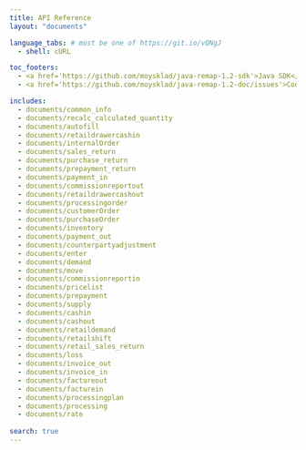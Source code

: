 ```yaml
---
title: API Reference
layout: "documents"

language_tabs: # must be one of https://git.io/vQNgJ
  - shell: cURL

toc_footers:
  - <a href='https://github.com/moysklad/java-remap-1.2-sdk'>Java SDK</a>
  - <a href='https://github.com/moysklad/java-remap-1.2-doc/issues'>Сообщите об ошибке</a>

includes:
  - documents/common_info
  - documents/recalc_calculated_quantity
  - documents/autofill
  - documents/retaildrawercashin
  - documents/internalOrder  
  - documents/sales_return
  - documents/purchase_return
  - documents/prepayment_return
  - documents/payment_in
  - documents/commissionreportout
  - documents/retaildrawercashout
  - documents/processingorder
  - documents/customerOrder
  - documents/purchaseOrder
  - documents/inventory
  - documents/payment_out
  - documents/counterpartyadjustment
  - documents/enter
  - documents/demand
  - documents/move
  - documents/commissionreportin
  - documents/pricelist
  - documents/prepayment
  - documents/supply
  - documents/cashin
  - documents/cashout
  - documents/retaildemand
  - documents/retailshift
  - documents/retail_sales_return
  - documents/loss
  - documents/invoice_out
  - documents/invoice_in
  - documents/factureout
  - documents/facturein
  - documents/processingplan
  - documents/processing
  - documents/rate
  
search: true
---  
```

